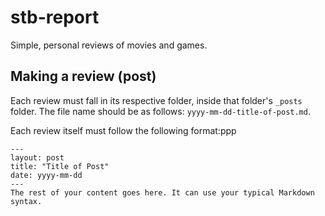 # stb-report
Simple, personal reviews of movies and games.

## Making a review (post)
Each review must fall in its respective folder, inside that folder's `_posts` folder.
The file name should be as follows: `yyyy-mm-dd-title-of-post.md`.

Each review itself must follow the following format:ppp
```
---
layout: post
title: "Title of Post"
date: yyyy-mm-dd
---
The rest of your content goes here. It can use your typical Markdown syntax.
```
